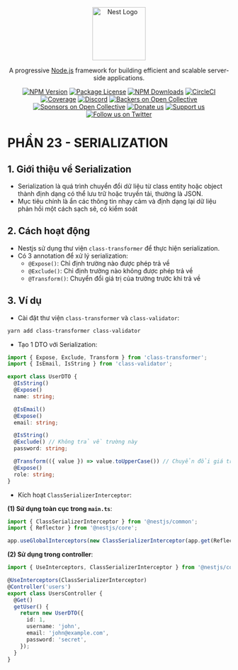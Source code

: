 <p align="center">
  <a href="http://nestjs.com/" target="blank"><img src="https://nestjs.com/img/logo-small.svg" width="120" alt="Nest Logo" /></a>
</p>

[circleci-image]: https://img.shields.io/circleci/build/github/nestjs/nest/master?token=abc123def456
[circleci-url]: https://circleci.com/gh/nestjs/nest

  <p align="center">A progressive <a href="http://nodejs.org" target="_blank">Node.js</a> framework for building efficient and scalable server-side applications.</p>
    <p align="center">
<a href="https://www.npmjs.com/~nestjscore" target="_blank"><img src="https://img.shields.io/npm/v/@nestjs/core.svg" alt="NPM Version" /></a>
<a href="https://www.npmjs.com/~nestjscore" target="_blank"><img src="https://img.shields.io/npm/l/@nestjs/core.svg" alt="Package License" /></a>
<a href="https://www.npmjs.com/~nestjscore" target="_blank"><img src="https://img.shields.io/npm/dm/@nestjs/common.svg" alt="NPM Downloads" /></a>
<a href="https://circleci.com/gh/nestjs/nest" target="_blank"><img src="https://img.shields.io/circleci/build/github/nestjs/nest/master" alt="CircleCI" /></a>
<a href="https://coveralls.io/github/nestjs/nest?branch=master" target="_blank"><img src="https://coveralls.io/repos/github/nestjs/nest/badge.svg?branch=master#9" alt="Coverage" /></a>
<a href="https://discord.gg/G7Qnnhy" target="_blank"><img src="https://img.shields.io/badge/discord-online-brightgreen.svg" alt="Discord"/></a>
<a href="https://opencollective.com/nest#backer" target="_blank"><img src="https://opencollective.com/nest/backers/badge.svg" alt="Backers on Open Collective" /></a>
<a href="https://opencollective.com/nest#sponsor" target="_blank"><img src="https://opencollective.com/nest/sponsors/badge.svg" alt="Sponsors on Open Collective" /></a>
  <a href="https://paypal.me/kamilmysliwiec" target="_blank"><img src="https://img.shields.io/badge/Donate-PayPal-ff3f59.svg" alt="Donate us"/></a>
    <a href="https://opencollective.com/nest#sponsor"  target="_blank"><img src="https://img.shields.io/badge/Support%20us-Open%20Collective-41B883.svg" alt="Support us"></a>
  <a href="https://twitter.com/nestframework" target="_blank"><img src="https://img.shields.io/twitter/follow/nestframework.svg?style=social&label=Follow" alt="Follow us on Twitter"></a>
</p>
  <!--[![Backers on Open Collective](https://opencollective.com/nest/backers/badge.svg)](https://opencollective.com/nest#backer)
  [![Sponsors on Open Collective](https://opencollective.com/nest/sponsors/badge.svg)](https://opencollective.com/nest#sponsor)-->

# PHẦN 23 - SERIALIZATION

## 1. Giới thiệu về Serialization

- Serialization là quá trình chuyển đổi dữ liệu từ class entity hoặc object thành định dạng có thể lưu trữ hoặc truyền tải, thường là JSON.
- Mục tiêu chính là ẩn các thông tin nhạy cảm và định dạng lại dữ liệu phản hồi một cách sạch sẽ, có kiểm soát

## 2. Cách hoạt động

- Nestjs sử dụng thư viện `class-transformer` để thực hiện serialization.
- Có 3 annotation để xử lý serialization:
  - `@Expose()`: Chỉ định trường nào được phép trả về
  - `@Exclude()`: Chỉ định trường nào không được phép trả về
  - `@Transform()`: Chuyển đổi giá trị của trường trước khi trả về

## 3. Ví dụ

- Cài đặt thư viện `class-transformer` và `class-validator`:

```bash
yarn add class-transformer class-validator
```

- Tạo 1 DTO với Serialization:

```ts
import { Expose, Exclude, Transform } from 'class-transformer';
import { IsEmail, IsString } from 'class-validator';

export class UserDTO {
  @IsString()
  @Expose()
  name: string;

  @IsEmail()
  @Expose()
  email: string;

  @IsString()
  @Exclude() // Không trả về trường này
  password: string;

  @Transform(({ value }) => value.toUpperCase()) // Chuyển đổi giá trị thành chữ hoa
  @Expose()
  role: string;
}
```

- Kích hoạt `ClassSerializerInterceptor`:

__(1) Sử dụng toàn cục trong `main.ts`__:

```ts
import { ClassSerializerInterceptor } from '@nestjs/common';
import { Reflector } from '@nestjs/core';

app.useGlobalInterceptors(new ClassSerializerInterceptor(app.get(Reflector)));
```

__(2) Sử dụng trong controller__:

```ts
import { UseInterceptors, ClassSerializerInterceptor } from '@nestjs/common';

@UseInterceptors(ClassSerializerInterceptor)
@Controller('users')
export class UsersController {
  @Get()
  getUser() {
    return new UserDTO({
      id: 1,
      username: 'john',
      email: 'john@example.com',
      password: 'secret',
    });
  }
}
```